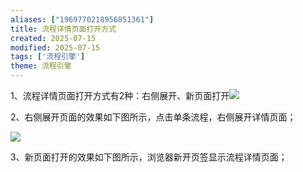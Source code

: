 ```yaml
---
aliases: ["1969770218956851361"]
title: 流程详情页面打开方式
created: 2025-07-15
modified: 2025-07-15
tags: ['流程引擎']
theme: 流程引擎
---
```


1、流程详情页面打开方式有2种：右侧展开、新页面打开![](https://myhelpdoc.oss-cn-heyuan.aliyuncs.com/mdimages/23237fc84806a5eaf8352c58881ba583.jpg)

2、右侧展开页面的效果如下图所示，点击单条流程，右侧展开详情页面；

![](https://myhelpdoc.oss-cn-heyuan.aliyuncs.com/mdimages/a756553c7789c84e9072c2123414778a.jpg)

3、新页面打开的效果如下图所示，浏览器新开页签显示流程详情页面；

